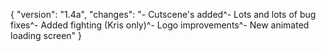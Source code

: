 {
"version": "1.4a",
"changes": "- Cutscene's added^- Lots and lots of bug fixes^- Added fighting (Kris only)^- Logo improvements^- New animated loading screen"
}
